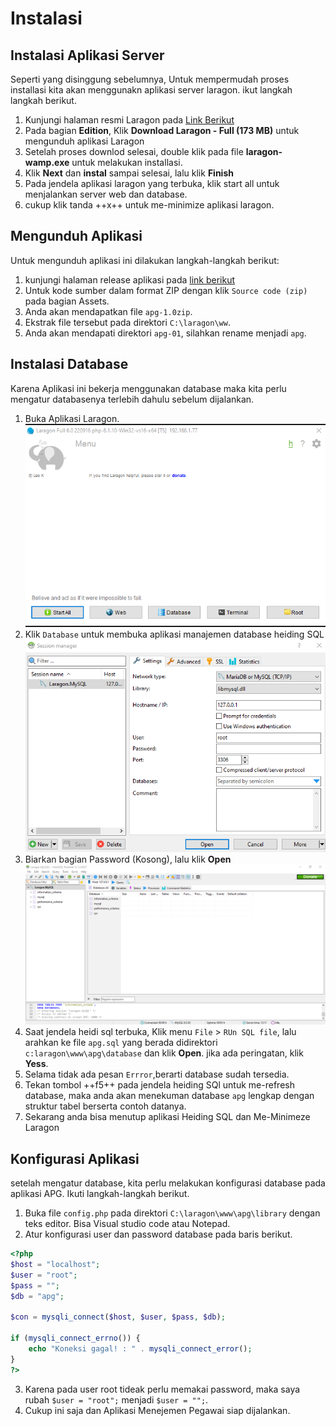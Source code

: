 # Instalasi

## Instalasi Aplikasi Server

Seperti yang disinggung sebelumnya, Untuk mempermudah proses installasi kita akan menggunakn aplikasi server laragon. ikut langkah langkah berikut.

1. Kunjungi halaman resmi Laragon pada [Link Berikut]( https://laragon.org/)
2. Pada bagian **Edition**, Klik **Download Laragon - Full (173 MB)** untuk mengunduh aplikasi Laragon
3. Setelah proses downlod selesai, double klik pada file **laragon-wamp.exe** untuk melakukan installasi.
4. Klik **Next** dan **instal** sampai selesai, lalu klik **Finish**
5. Pada jendela aplikasi laragon yang terbuka, klik start all untuk menjalankan server web dan database.
6. cukup klik tanda ++x++ untuk me-minimize aplikasi laragon.

## Mengunduh Aplikasi

Untuk mengunduh aplikasi ini dilakukan langkah-langkah berikut:

1. kunjungi halaman release aplikasi pada [link berikut](https://github.com/masipnu/apg/releases/tag/v1.0)
2. Untuk kode sumber dalam format ZIP dengan  klik `Source code (zip)` pada bagian Assets.
3. Anda akan mendapatkan file `apg-1.0zip`.
4. Ekstrak file tersebut pada direktori `C:\laragon\ww`.
5. Anda akan mendapati direktori `apg-01`, silahkan rename menjadi `apg`.

## Instalasi Database

Karena Aplikasi ini bekerja menggunakan database maka kita perlu mengatur databasenya terlebih dahulu sebelum dijalankan.

1. Buka Aplikasi Laragon.
   ![laragon](Images/Laragon.png)
2. Klik `Database` untuk membuka aplikasi manajemen database heiding SQL
    ![heiding](Images/heiding.png)
3. Biarkan bagian Password (Kosong), lalu klik **Open**
    ![open](Images/open.png)
4. Saat jendela heidi sql terbuka, Klik menu `File` > `RUn SQL file`, lalu arahkan ke file `apg.sql` yang berada didirektori `c:laragon\www\apg\database` dan klik **Open**. jika ada peringatan, klik **Yess**.
5. Selama tidak ada pesan `Errror`,berarti database sudah tersedia.
6. Tekan tombol ++f5++ pada jendela heiding SQl untuk me-refresh database, maka anda akan menekuman database `apg` lengkap dengan struktur tabel berserta contoh datanya.
7. Sekarang anda bisa menutup aplikasi Heiding SQL dan Me-Minimeze Laragon  

## Konfigurasi Aplikasi

setelah mengatur database, kita perlu melakukan konfigurasi database pada aplikasi APG.
Ikuti langkah-langkah berikut.

1. Buka file `config.php` pada direktori `C:\laragon\www\apg\library` dengan teks editor.
   Bisa Visual studio code atau Notepad.
2. Atur konfigurasi user dan password database pada baris berikut.
   
```PHP
<?php
$host = "localhost";
$user = "root"; 
$pass = "";
$db = "apg";

$con = mysqli_connect($host, $user, $pass, $db);

if (mysqli_connect_errno()) {
    echo "Koneksi gagal! : " . mysqli_connect_error();
}
?>
```

3. Karena pada user root tideak perlu memakai password, maka saya rubah `$user = "root";`  menjadi `$user = "";`.
4. Cukup ini saja dan Aplikasi Menejemen Pegawai siap dijalankan.